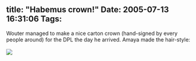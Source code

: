 title: "Habemus crown!"
Date: 2005-07-13 16:31:06
Tags: 
---
Wouter managed to make a nice carton crown (hand-signed by every people
around) for the DPL the day he arrived. Amaya made the hair-style:<br/><br/><a href="http://xrl.us/gqtv" target="_blank"><img vspace="0" hspace="0" border="0" src="http://xrl.us/gqtt"/></a><br/><br/><br/><br/>
